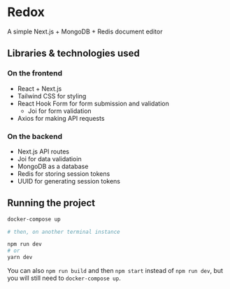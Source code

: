 # Redox

A simple Next.js + MongoDB + Redis document editor


## Libraries & technologies used

### On the frontend
- React + Next.js
- Tailwind CSS for styling
- React Hook Form for form submission and validation
	- Joi for form validation
- Axios for making API requests

### On the backend
- Next.js API routes
- Joi for data validatioin
- MongoDB as a database
- Redis for storing session tokens
- UUID for generating session tokens


## Running the project

```bash
docker-compose up

# then, on another terminal instance

npm run dev
# or
yarn dev
```

You can also `npm run build` and then `npm start` instead of `npm run dev`, but you will still need to `docker-compose up`.
